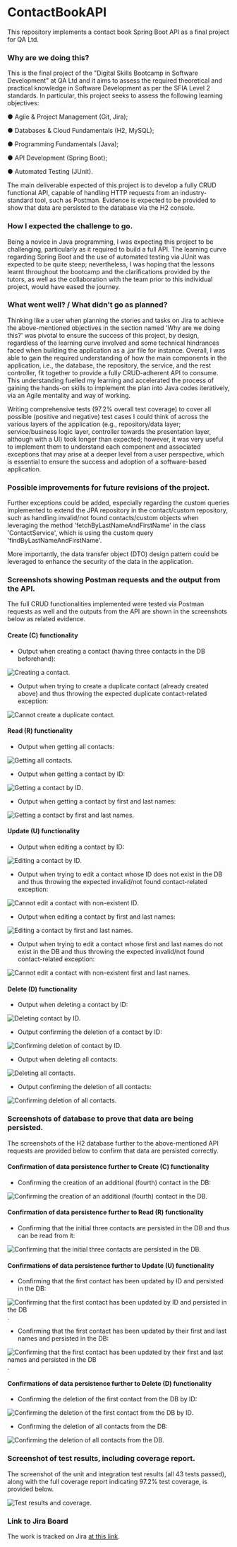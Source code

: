 # ContactBookAPI

This repository implements a contact book Spring Boot API as a final project for QA Ltd.

###	Why are we doing this?

This is the final project of the "Digital Skills Bootcamp in Software Development" at QA Ltd and it aims to assess the required theoretical and practical knowledge in Software Development as per the SFIA Level 2 standards. In particular, this project seeks to assess the following learning objectives:

●	Agile & Project Management (Git, Jira);

●	Databases & Cloud Fundamentals (H2, MySQL);

●	Programming Fundamentals (Java);

●	API Development (Spring Boot);

●	Automated Testing (JUnit).

The main deliverable expected of this project is to develop a fully CRUD functional API, capable of handling HTTP requests from an industry-standard tool, such as Postman. Evidence is expected to be provided to show that data are persisted to the database via the H2 console.

###	How I expected the challenge to go.

Being a novice in Java programming, I was expecting this project to be challenging, particularly as it required to build a full API. The learning curve regarding Spring Boot and the use of automated testing via JUnit was expected to be quite steep; nevertheless, I was hoping that the lessons learnt throughout the bootcamp and the clarifications provided by the tutors, as well as the collaboration with the team prior to this individual project, would have eased the journey.

###	What went well? / What didn't go as planned?

Thinking like a user when planning the stories and tasks on Jira to achieve the above-mentioned objectives in the section named 'Why are we doing this?' was pivotal to ensure the success of this project, by design, regardless of the learning curve involved and some technical hindrances faced when building the application as a .jar file for instance. Overall, I was able to gain the required understanding of how the main components in the application, i.e., the database, the repository, the service, and the rest controller, fit together to provide a fully CRUD-adherent API to consume. This understanding fuelled my learning and accelerated the process of gaining the hands-on skills to implement the plan into Java codes iteratively, via an Agile mentality and way of working.

Writing comprehensive tests (97.2% overall test coverage) to cover all possible (positive and negative) test cases I could think of across the various layers of the application (e.g., repository/data layer; service/business logic layer, controller towards the presentation layer, although with a UI) took longer than expected; however, it was very useful to implement them to understand each component and associated exceptions that may arise at a deeper level from a user perspective, which is essential to ensure the success and adoption of a software-based application.

###	Possible improvements for future revisions of the project.

Further exceptions could be added, especially regarding the custom queries implemented to extend the JPA repository in the contact/custom repository, such as handling invalid/not found contacts/custom objects when leveraging the method 'fetchByLastNameAndFirstName' in the class 'ContactService', which is using the custom query 'findByLastNameAndFirstName'.

More importantly, the data transfer object (DTO) design pattern could be leveraged to enhance the security of the data in the application.

###	Screenshots showing Postman requests and the output from the API.

The full CRUD functionalities implemented were tested via Postman requests as well and the outputs from the API are shown in the screenshots below as related evidence.

#### Create (C) functionality

- Output when creating a contact (having three contacts in the DB beforehand):

![Creating a contact](docs/postman_api_screenshots/create_new_contact.png).

- Output when trying to create a duplicate contact (already created above) and thus throwing the expected duplicate contact-related exception:

![Cannot create a duplicate contact](docs/postman_api_screenshots/cannot_create_duplicate_contact.png).

#### Read (R) functionality

- Output when getting all contacts:

![Getting all contacts](docs/postman_api_screenshots/get_all_contacts.png).

- Output when getting a contact by ID:

![Getting a contact by ID](docs/postman_api_screenshots/get_contact_by_id.png).

- Output when getting a contact by first and last names:

![Getting a contact by first and last names](docs/postman_api_screenshots/get_contact_by_first_and_last_names.png).

#### Update (U) functionality

- Output when editing a contact by ID:

![Editing a contact by ID](docs/postman_api_screenshots/edit_contact_by_id.png).

- Output when trying to edit a contact whose ID does not exist in the DB and thus throwing the expected invalid/not found contact-related exception:

![Cannot edit a contact with non-existent ID](docs/postman_api_screenshots/cannot_edit_contact_with_non_existent_id.png).

- Output when editing a contact by first and last names:

![Editing a contact by first and last names](docs/postman_api_screenshots/edit_contact_by_first_and_last_names.png).

- Output when trying to edit a contact whose first and last names do not exist in the DB and thus throwing the expected invalid/not found contact-related exception:

![Cannot edit a contact with non-existent first and last names](docs/postman_api_screenshots/cannot_edit_contact_by_non_existent_first_and_last_names.png).

#### Delete (D) functionality

- Output when deleting a contact by ID:

![Deleting contact by ID](docs/postman_api_screenshots/delete_contact_by_id.png).

- Output confirming the deletion of a contact by ID:

![Confirming deletion of contact by ID](docs/postman_api_screenshots/confirm_deletion_of_first_contact.png).

- Output when deleting all contacts:

![Deleting all contacts](docs/postman_api_screenshots/delete_all_contacts.png).

- Output confirming the deletion of all contacts:

![Confirming deletion of all contacts](docs/postman_api_screenshots/confirm_deletion_of_all_contacts.png).

###	Screenshots of database to prove that data are being persisted.

The screenshots of the H2 database further to the above-mentioned API requests are provided below to confirm that data are persisted correctly.

#### Confirmation of data persistence further to Create (C) functionality

- Confirming the creation of an additional (fourth) contact in the DB:

![Confirming the creation of an additional (fourth) contact in the DB](docs/h2_db_contacts_persistence_w_api_requests/confirming_creation_of_fourth_contact.png).

#### Confirmation of data persistence further to Read (R) functionality

- Confirming that the initial three contacts are persisted in the DB and thus can be read from it:

![Confirming that the initial three contacts are persisted in the DB](docs/h2_db_contacts_persistence_w_api_requests/showing_initial_db_with_three_contacts.png).

#### Confirmations of data persistence further to Update (U) functionality

- Confirming that the first contact has been updated by ID and persisted in the DB:

![Confirming that the first contact has been updated by ID and persisted in the DB](docs/h2_db_contacts_persistence_w_api_requests/confirming_first_contact_edited_by_id.png).

- Confirming that the first contact has been updated by their first and last names and persisted in the DB:

![Confirming that the first contact has been updated by their first and last names and persisted in the DB](docs/h2_db_contacts_persistence_w_api_requests/confirming_first_contact_edited_by_first_and_last_names.png).

#### Confirmations of data persistence further to Delete (D) functionality

- Confirming the deletion of the first contact from the DB by ID:

![Confirming the deletion of the first contact from the DB by ID](docs/h2_db_contacts_persistence_w_api_requests/confirming_deletion_of_first_contact_by_id.png).

- Confirming the deletion of all contacts from the DB:

![Confirming the deletion of all contacts from the DB](docs/h2_db_contacts_persistence_w_api_requests/confirming_deletion_of_all_contacts.png).

###	Screenshot of test results, including coverage report.

The screenshot of the unit and integration test results (all 43 tests passed), along with the full coverage report indicating 97.2% test coverage, is provided below. 

![Test results and coverage](docs/Test_results_with_coverage_report.png).

###	Link to Jira Board

The work is tracked on Jira [at this link](https://marianne.atlassian.net/jira/software/projects/DFP/boards/2).
